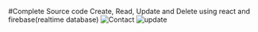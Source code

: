 #Complete Source code 
Create, Read, Update and Delete using react and firebase(realtime database)
![Contact](https://user-images.githubusercontent.com/56125560/120914816-3202d900-c6c0-11eb-8d1c-222180b0583f.png)
![update](https://user-images.githubusercontent.com/56125560/120914823-35966000-c6c0-11eb-85e3-4e0dc56c2dbd.png)

